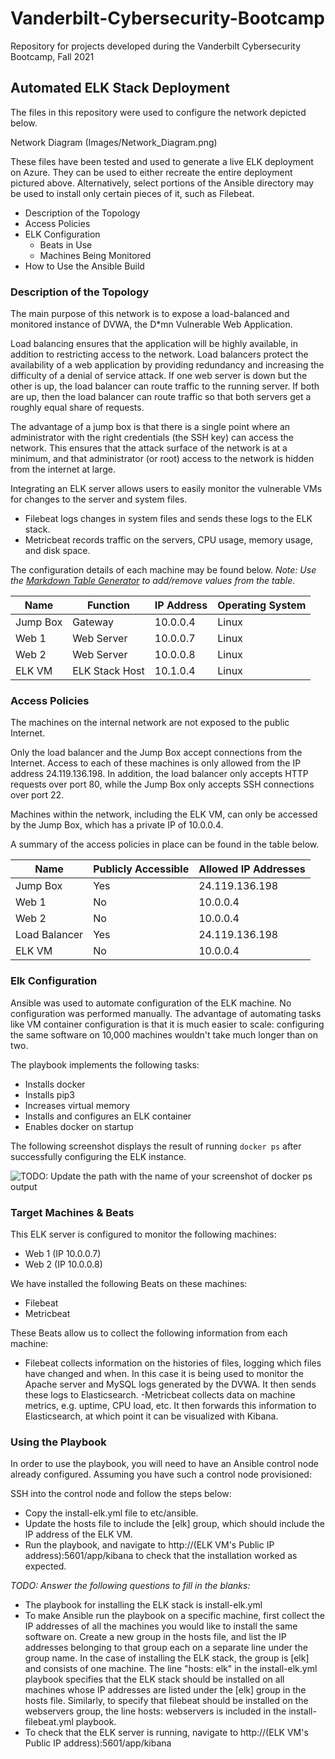# Vanderbilt-Cybersecurity-Bootcamp
Repository for projects developed during the Vanderbilt Cybersecurity Bootcamp, Fall 2021
## Automated ELK Stack Deployment

The files in this repository were used to configure the network depicted below.

Network Diagram (Images/Network_Diagram.png)

These files have been tested and used to generate a live ELK deployment on Azure. They can be used to either recreate the entire deployment pictured above. Alternatively, select portions of the Ansible directory may be used to install only certain pieces of it, such as Filebeat.

- Description of the Topology
- Access Policies
- ELK Configuration
  - Beats in Use
  - Machines Being Monitored
- How to Use the Ansible Build


### Description of the Topology

The main purpose of this network is to expose a load-balanced and monitored instance of DVWA, the D*mn Vulnerable Web Application.

Load balancing ensures that the application will be highly available, in addition to restricting access to the network.
Load balancers protect the availability of a web application by providing redundancy and increasing the difficulty of a denial of service attack.  If one web server is down but the other is up, the load balancer can route traffic to the running server.  If both are up, then the load balancer can route traffic so that both servers get a roughly equal share of requests.

The advantage of a jump box is that there is a single point where an administrator with the right credentials (the SSH key) can access the network.  This ensures that the attack surface of the network is at a minimum, and that administrator (or root) access to the network is hidden from the internet at large.

Integrating an ELK server allows users to easily monitor the vulnerable VMs for changes to the server and system files.
- Filebeat logs changes in system files and sends these logs to the ELK stack.
- Metricbeat records traffic on the servers, CPU usage, memory usage, and disk space.

The configuration details of each machine may be found below.
_Note: Use the [Markdown Table Generator](http://www.tablesgenerator.com/markdown_tables) to add/remove values from the table_.

| Name     |    Function    | IP Address | Operating System |
|----------|----------------|------------|------------------|
| Jump Box |  Gateway       | 10.0.0.4   | Linux            |
| Web 1    | Web Server     | 10.0.0.7   | Linux            |
| Web 2    | Web Server     | 10.0.0.8   | Linux            |
| ELK VM   | ELK Stack Host | 10.1.0.4   | Linux            |

### Access Policies

The machines on the internal network are not exposed to the public Internet. 

Only the load balancer and the Jump Box accept connections from the Internet.  Access to each of these machines is only allowed from the IP address 24.119.136.198.  In addition, the load balancer only accepts HTTP requests over port 80, while the Jump Box only accepts SSH connections over port 22.

Machines within the network, including the ELK VM, can only be accessed by the Jump Box, which has a private IP of 10.0.0.4.

A summary of the access policies in place can be found in the table below.

|     Name         | Publicly Accessible | Allowed IP Addresses |
|------------------|---------------------|----------------------|
| Jump Box         | Yes                 |   24.119.136.198     |
| Web 1            | No                  |   10.0.0.4           |
| Web 2            | No                  |   10.0.0.4           |
| Load Balancer    | Yes                 |   24.119.136.198     |
| ELK VM           | No                  |   10.0.0.4           |

### Elk Configuration

Ansible was used to automate configuration of the ELK machine. No configuration was performed manually.  The advantage of automating tasks like VM container configuration is that it is much easier to scale: configuring the same software on 10,000 machines wouldn't take much longer than on two. 

The playbook implements the following tasks:
- Installs docker
- Installs pip3 
- Increases virtual memory
- Installs and configures an ELK container
- Enables docker on startup

The following screenshot displays the result of running `docker ps` after successfully configuring the ELK instance.

![TODO: Update the path with the name of your screenshot of docker ps output](Images/docker_ps_output.png)

### Target Machines & Beats
This ELK server is configured to monitor the following machines:
- Web 1 (IP 10.0.0.7)
- Web 2 (IP 10.0.0.8)

We have installed the following Beats on these machines:
- Filebeat
- Metricbeat

These Beats allow us to collect the following information from each machine:
- Filebeat collects information on the histories of files, logging which files have changed and when.  In this case it is being used to monitor the Apache server and MySQL logs generated by the DVWA.  It then sends these logs to Elasticsearch.
-Metricbeat collects data on machine metrics, e.g. uptime, CPU load, etc.  It then forwards this information to Elasticsearch, at which point it can be visualized with Kibana.

### Using the Playbook
In order to use the playbook, you will need to have an Ansible control node already configured. Assuming you have such a control node provisioned: 

SSH into the control node and follow the steps below:
- Copy the install-elk.yml file to etc/ansible.
- Update the hosts file to include the [elk] group, which should include the IP address of the ELK VM.
- Run the playbook, and navigate to http://(ELK VM's Public IP address):5601/app/kibana to check that the installation worked as expected.

_TODO: Answer the following questions to fill in the blanks:_
- The playbook for installing the ELK stack is install-elk.yml
- To make Ansible run the playbook on a specific machine, first collect the IP addresses of all the machines you would like to install the same software on.  Create a new group in the hosts file, and list the IP addresses belonging to that group each on a separate line under the group name.  In the case of installing the ELK stack, the group is [elk] and consists of one machine.  The line "hosts: elk" in the install-elk.yml playbook specifies that the ELK stack should be installed on all machines whose IP addresses are listed under the [elk] group in the hosts file.  Similarly, to specify that filebeat should be installed on the webservers group, the line hosts: webservers is included in the install-filebeat.yml playbook.
- To check that the ELK server is running, navigate to http://(ELK VM's Public IP address):5601/app/kibana

